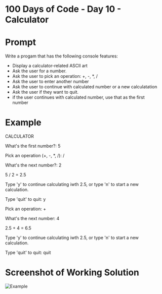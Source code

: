# 100 Days of Code - Day 10 - Calculator

# Prompt

Write a progam that has the following console features:

* Display a calculator-related ASCII art
* Ask the user for a number.
* Ask the user to pick an operation: +, -, *, /
* Ask the user to enter another number
* Ask the user to continue with calculated number or a new calculatation
* Ask the user if they want to quit.
* if the user continues with calculated number, use that as the first number


# Example

CALCULATOR

What's the first number?: 5

Pick an operation (+, -, *, /): /

What's the next number?: 2

5 / 2 = 2.5

Type 'y' to continue calculating iwth 2.5, or type 'n' to start a new calculation.

Type 'quit' to quit: y

Pick an operation: +

What's the next number: 4

2.5 + 4 = 6.5

Type 'y' to continue calculating iwth 2.5, or type 'n' to start a new calculation.

Type 'quit' to quit: quit


# Screenshot of Working Solution

![Example](.Capture.PNG)